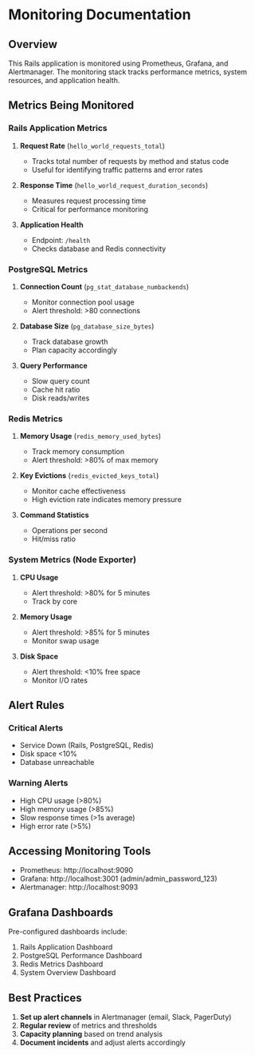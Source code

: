 # Monitoring Documentation

## Overview
This Rails application is monitored using Prometheus, Grafana, and Alertmanager. The monitoring stack tracks performance metrics, system resources, and application health.

## Metrics Being Monitored

### Rails Application Metrics
1. **Request Rate** (`hello_world_requests_total`)
   - Tracks total number of requests by method and status code
   - Useful for identifying traffic patterns and error rates

2. **Response Time** (`hello_world_request_duration_seconds`)
   - Measures request processing time
   - Critical for performance monitoring

3. **Application Health**
   - Endpoint: `/health`
   - Checks database and Redis connectivity

### PostgreSQL Metrics
1. **Connection Count** (`pg_stat_database_numbackends`)
   - Monitor connection pool usage
   - Alert threshold: >80 connections

2. **Database Size** (`pg_database_size_bytes`)
   - Track database growth
   - Plan capacity accordingly

3. **Query Performance**
   - Slow query count
   - Cache hit ratio
   - Disk reads/writes

### Redis Metrics
1. **Memory Usage** (`redis_memory_used_bytes`)
   - Track memory consumption
   - Alert threshold: >80% of max memory

2. **Key Evictions** (`redis_evicted_keys_total`)
   - Monitor cache effectiveness
   - High eviction rate indicates memory pressure

3. **Command Statistics**
   - Operations per second
   - Hit/miss ratio

### System Metrics (Node Exporter)
1. **CPU Usage**
   - Alert threshold: >80% for 5 minutes
   - Track by core

2. **Memory Usage**
   - Alert threshold: >85% for 5 minutes
   - Monitor swap usage

3. **Disk Space**
   - Alert threshold: <10% free space
   - Monitor I/O rates

## Alert Rules

### Critical Alerts
- Service Down (Rails, PostgreSQL, Redis)
- Disk space <10%
- Database unreachable

### Warning Alerts
- High CPU usage (>80%)
- High memory usage (>85%)
- Slow response times (>1s average)
- High error rate (>5%)

## Accessing Monitoring Tools
- Prometheus: http://localhost:9090
- Grafana: http://localhost:3001 (admin/admin_password_123)
- Alertmanager: http://localhost:9093

## Grafana Dashboards
Pre-configured dashboards include:
1. Rails Application Dashboard
2. PostgreSQL Performance Dashboard
3. Redis Metrics Dashboard
4. System Overview Dashboard

## Best Practices
1. **Set up alert channels** in Alertmanager (email, Slack, PagerDuty)
2. **Regular review** of metrics and thresholds
3. **Capacity planning** based on trend analysis
4. **Document incidents** and adjust alerts accordingly
